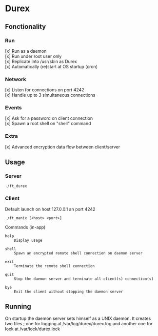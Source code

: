 # Durex

## Fonctionality

### Run
[x] Run as a daemon  
[x] Run under root user only  
[x] Replicate into /usr/sbin as Durex  
[x] Automatically (re)start at OS startup (cron)  

### Network
[x] Listen for connections on port 4242  
[x] Handle up to 3 simultaneous connections  

### Events
[x] Ask for a password on client connection  
[x] Spawn a root shell on "shell" command  

### Extra
[x] Advanced encryption data flow between client/server 


## Usage

### Server

```
./ft_durex
```

### Client

Default launch on host 127.0.0.1 an port 4242

```
./ft_manix [<host> <port>]
```

Commands (in-app)

```
help
	Display usage

shell
	Spawn an encrypted remote shell connection on daemon server

exit
	Terminate the remote shell connection

quit
	Stop the daemon server and terminate all client(s) connection(s)

bye
	Exit the client without stopping the daemon server
```

## Running

On startup the daemon server sets himself as a UNIX daemon.
It creates two files ; one for logging at /var/log/durex/durex.log and another one for lock at /var/lock/durex.lock
